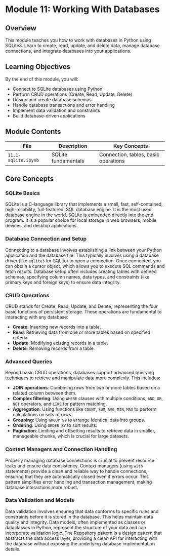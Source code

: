 # Module 11: Working With Databases

## Overview

This module teaches you how to work with databases in Python using SQLite3. Learn to create, read, update, and delete data, manage database connections, and integrate databases into your applications.

## Learning Objectives

By the end of this module, you will:
- Connect to SQLite databases using Python
- Perform CRUD operations (Create, Read, Update, Delete)
- Design and create database schemas
- Handle database transactions and error handling
- Implement data validation and constraints
- Build database-driven applications

## Module Contents

| File | Description | Key Concepts |
|------|-------------|--------------|
| `11.1-sqlite.ipynb` | SQLite fundamentals | Connection, tables, basic operations |

## Core Concepts

### SQLite Basics

SQLite is a C-language library that implements a small, fast, self-contained, high-reliability, full-featured, SQL database engine. It is the most used database engine in the world. SQLite is embedded directly into the end program. It is a popular choice for local storage in web browsers, mobile devices, and desktop applications.

### Database Connection and Setup

Connecting to a database involves establishing a link between your Python application and the database file. This typically involves using a database driver (like `sqlite3` for SQLite) to open a connection. Once connected, you can obtain a cursor object, which allows you to execute SQL commands and fetch results. Database setup often includes creating tables with defined schemas, specifying column names, data types, and constraints (like primary keys and foreign keys) to ensure data integrity.

### CRUD Operations

CRUD stands for Create, Read, Update, and Delete, representing the four basic functions of persistent storage. These operations are fundamental to interacting with any database:
- **Create**: Inserting new records into a table.
- **Read**: Retrieving data from one or more tables based on specified criteria.
- **Update**: Modifying existing records in a table.
- **Delete**: Removing records from a table.

### Advanced Queries

Beyond basic CRUD operations, databases support advanced querying techniques to retrieve and manipulate data more complexly. This includes:
- **JOIN operations**: Combining rows from two or more tables based on a related column between them.
- **Complex filtering**: Using `WHERE` clauses with multiple conditions, `AND`, `OR`, `NOT` operators, and `LIKE` for pattern matching.
- **Aggregation**: Using functions like `COUNT`, `SUM`, `AVG`, `MIN`, `MAX` to perform calculations on sets of rows.
- **Grouping**: Using `GROUP BY` to arrange identical data into groups.
- **Ordering**: Using `ORDER BY` to sort results.
- **Pagination**: Limiting and offsetting results to retrieve data in smaller, manageable chunks, which is crucial for large datasets.

### Context Managers and Connection Handling

Properly managing database connections is crucial to prevent resource leaks and ensure data consistency. Context managers (using `with` statements) provide a clean and reliable way to handle connections, ensuring that they are automatically closed even if errors occur. This pattern simplifies error handling and transaction management, making database interactions more robust.

### Data Validation and Models

Data validation involves ensuring that data conforms to specific rules and constraints before it is stored in the database. This helps maintain data quality and integrity. Data models, often implemented as classes or dataclasses in Python, represent the structure of your data and can incorporate validation logic. The Repository pattern is a design pattern that abstracts the data access layer, providing a clean API for interacting with the database without exposing the underlying database implementation details.